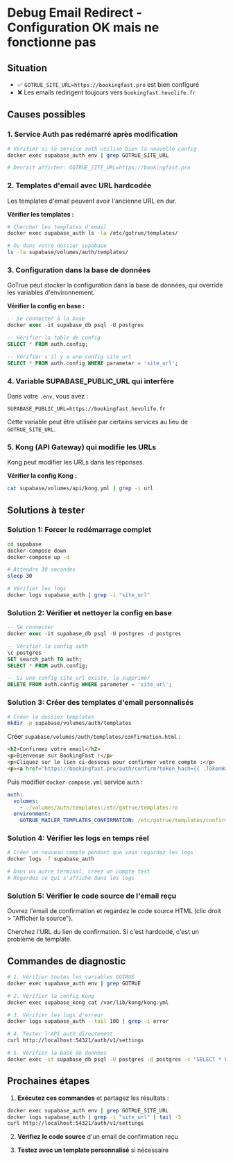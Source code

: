 # Debug Email Redirect - Configuration OK mais ne fonctionne pas

## Situation
- ✅ `GOTRUE_SITE_URL=https://bookingfast.pro` est bien configuré
- ❌ Les emails redirigent toujours vers `bookingfast.hevolife.fr`

## Causes possibles

### 1. Service Auth pas redémarré après modification
```bash
# Vérifier si le service auth utilise bien la nouvelle config
docker exec supabase_auth env | grep GOTRUE_SITE_URL

# Devrait afficher: GOTRUE_SITE_URL=https://bookingfast.pro
```

### 2. Templates d'email avec URL hardcodée
Les templates d'email peuvent avoir l'ancienne URL en dur.

**Vérifier les templates :**
```bash
# Chercher les templates d'email
docker exec supabase_auth ls -la /etc/gotrue/templates/

# Ou dans votre dossier supabase
ls -la supabase/volumes/auth/templates/
```

### 3. Configuration dans la base de données
GoTrue peut stocker la configuration dans la base de données, qui override les variables d'environnement.

**Vérifier la config en base :**
```sql
-- Se connecter à la base
docker exec -it supabase_db psql -U postgres

-- Vérifier la table de config
SELECT * FROM auth.config;

-- Vérifier s'il y a une config site_url
SELECT * FROM auth.config WHERE parameter = 'site_url';
```

### 4. Variable SUPABASE_PUBLIC_URL qui interfère
Dans votre `.env`, vous avez :
```
SUPABASE_PUBLIC_URL=https://bookingfast.hevolife.fr
```

Cette variable peut être utilisée par certains services au lieu de `GOTRUE_SITE_URL`.

### 5. Kong (API Gateway) qui modifie les URLs
Kong peut modifier les URLs dans les réponses.

**Vérifier la config Kong :**
```bash
cat supabase/volumes/api/kong.yml | grep -i url
```

## Solutions à tester

### Solution 1: Forcer le redémarrage complet
```bash
cd supabase
docker-compose down
docker-compose up -d

# Attendre 30 secondes
sleep 30

# Vérifier les logs
docker logs supabase_auth | grep -i "site_url"
```

### Solution 2: Vérifier et nettoyer la config en base
```sql
-- Se connecter
docker exec -it supabase_db psql -U postgres -d postgres

-- Vérifier la config auth
\c postgres
SET search_path TO auth;
SELECT * FROM auth.config;

-- Si une config site_url existe, la supprimer
DELETE FROM auth.config WHERE parameter = 'site_url';
```

### Solution 3: Créer des templates d'email personnalisés
```bash
# Créer le dossier templates
mkdir -p supabase/volumes/auth/templates
```

Créer `supabase/volumes/auth/templates/confirmation.html` :
```html
<h2>Confirmez votre email</h2>
<p>Bienvenue sur BookingFast !</p>
<p>Cliquez sur le lien ci-dessous pour confirmer votre compte :</p>
<p><a href="https://bookingfast.pro/auth/confirm?token_hash={{ .TokenHash }}&type=signup&redirect_to=https://bookingfast.pro/dashboard">Confirmer mon email</a></p>
```

Puis modifier `docker-compose.yml` service `auth` :
```yaml
auth:
  volumes:
    - ./volumes/auth/templates:/etc/gotrue/templates:ro
  environment:
    GOTRUE_MAILER_TEMPLATES_CONFIRMATION: /etc/gotrue/templates/confirmation.html
```

### Solution 4: Vérifier les logs en temps réel
```bash
# Créer un nouveau compte pendant que vous regardez les logs
docker logs -f supabase_auth

# Dans un autre terminal, créez un compte test
# Regardez ce qui s'affiche dans les logs
```

### Solution 5: Vérifier le code source de l'email reçu
Ouvrez l'email de confirmation et regardez le code source HTML (clic droit > "Afficher la source").

Cherchez l'URL du lien de confirmation. Si c'est hardcodé, c'est un problème de template.

## Commandes de diagnostic

```bash
# 1. Vérifier toutes les variables GOTRUE
docker exec supabase_auth env | grep GOTRUE

# 2. Vérifier la config Kong
docker exec supabase_kong cat /var/lib/kong/kong.yml

# 3. Vérifier les logs d'erreur
docker logs supabase_auth --tail 100 | grep -i error

# 4. Tester l'API auth directement
curl http://localhost:54321/auth/v1/settings

# 5. Vérifier la base de données
docker exec -it supabase_db psql -U postgres -d postgres -c "SELECT * FROM auth.config;"
```

## Prochaines étapes

1. **Exécutez ces commandes** et partagez les résultats :
```bash
docker exec supabase_auth env | grep GOTRUE_SITE_URL
docker logs supabase_auth | grep -i "site_url" | tail -5
curl http://localhost:54321/auth/v1/settings
```

2. **Vérifiez le code source** d'un email de confirmation reçu

3. **Testez avec un template personnalisé** si nécessaire
